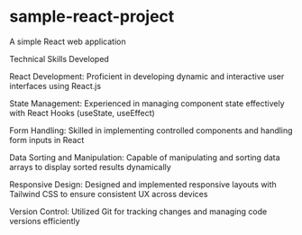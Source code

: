 # sample-react-project

A simple React web application

Technical Skills Developed

React Development: Proficient in developing dynamic and interactive user interfaces using React.js

State Management: Experienced in managing component state effectively with React Hooks (useState, useEffect)

Form Handling: Skilled in implementing controlled components and handling form inputs in React

Data Sorting and Manipulation: Capable of manipulating and sorting data arrays to display sorted results dynamically

Responsive Design: Designed and implemented responsive layouts with Tailwind CSS to ensure consistent UX across devices

Version Control: Utilized Git for tracking changes and managing code versions efficiently
